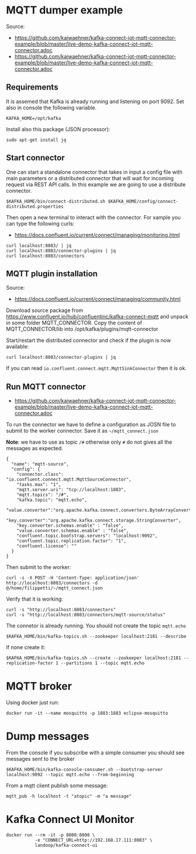 # MQTT dumper example

Source:
- https://github.com/kaiwaehner/kafka-connect-iot-mqtt-connector-example/blob/master/live-demo-kafka-connect-iot-mqtt-connector.adoc
- https://github.com/kaiwaehner/kafka-connect-iot-mqtt-connector-example/blob/master/live-demo-kafka-connect-iot-mqtt-connector.adoc


## Requirements
It is assemed that Kafka is already running and listening on port 9092.
Set also in console the following variable.

    KAFKA_HOME=/opt/kafka
  
Install also this package (JSON processor):
    
    sudo apt-get install jq

## Start connector
One can start a standalone connector that takes in input a config file with main parameters or a distributed connector that will wait for incoming request via REST API calls. In this example we are going to use a distribute connector.

    $KAFKA_HOME/bin/connect-distributed.sh $KAFKA_HOME/config/connect-distributed.properties

Then open a new terminal to interact with the connector. For xample you can type the following curls:
- https://docs.confluent.io/current/connect/managing/monitoring.html

```
curl localhost:8083/ | jq
curl localhost:8083/connector-plugins | jq
curl localhost:8083/connectors
```

## MQTT plugin installation

Source:
- https://docs.confluent.io/current/connect/managing/community.html

Download source package from https://www.confluent.io/hub/confluentinc/kafka-connect-mqtt and unpack in some folder MQTT_CONNECTOR.
Copy the content of MQTT_CONNECTOR/lib into /opt/kafka/plugins/mqtt-connector

Start/restart the distributed connector and check if the plugin is now available:

    curl localhost:8083/connector-plugins | jq

If you can read `io.confluent.connect.mqtt.MqttSinkConnector` then it is ok.

## Run MQTT connector
- https://github.com/kaiwaehner/kafka-connect-iot-mqtt-connector-example/blob/master/live-demo-kafka-connect-iot-mqtt-connector.adoc

To run the connector we have to define a configuration as JOSN file to submit to the worker connector. Save it as `~/mqtt_connect.json`

**Note**: we have to use as topic `/#` otherwise only `#` do not gives all the messages as expected.

```
{
  "name": "mqtt-source",
  "config": {
    "connector.class": "io.confluent.connect.mqtt.MqttSourceConnector",
    "tasks.max": "1",
    "mqtt.server.uri": "tcp://localhost:1883",
    "mqtt.topics": "/#",
    "kafka.topic": "mqtt.echo",
    "value.converter":"org.apache.kafka.connect.converters.ByteArrayConverter",
    "key.converter":"org.apache.kafka.connect.storage.StringConverter",
    "key.converter.schemas.enable" : "false",
    "value.converter.schemas.enable" : "false",
    "confluent.topic.bootstrap.servers": "localhost:9092",
    "confluent.topic.replication.factor": "1",
    "confluent.license": ""
  }
}

```

Then submit to the worker:

    curl -s -X POST -H 'Content-Type: application/json' http://localhost:8083/connectors -d @/home/filippetti/~/mqtt_connect.json

Verify that it is working:

    curl -s "http://localhost:8083/connectors"
    curl -s "http://localhost:8083/connectors/mqtt-source/status"

The connetor is already running. You should not create the topic `mqtt.echo`

    $KAFKA_HOME/bin/kafka-topics.sh --zookeeper localhost:2181 --describe

If none create it:

    $KAFKA_HOME/bin/kafka-topics.sh --create --zookeeper localhost:2181 --replication-factor 1 --partitions 1 --topic mqtt.echo


# MQTT broker
Using docker just run:

    docker run -it --name mosquitto -p 1883:1883 eclipse-mosquitto


# Dump messages
From the console if you subscribe with a simple consumer you should see messages sent to the broker

    $KAFKA_HOME/bin/kafka-console-consumer.sh --bootstrap-server localhost:9092 --topic mqtt.echo --from-beginning

From a mqtt client publish some message:

    mqtt_pub -h localhost -t "atopic" -m "a message"

# Kafka Connect UI Monitor 

```
docker run --rm -it -p 8000:8000 \
           -e "CONNECT_URL=http://192.168.17.111:8083" \
           landoop/kafka-connect-ui
```		   
